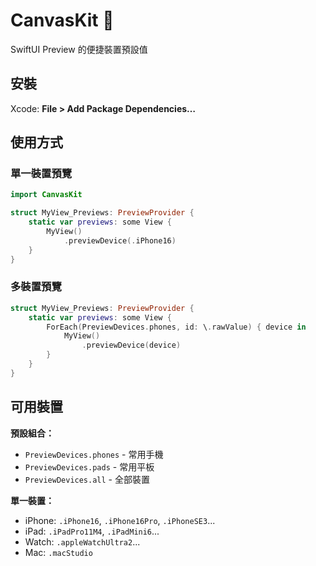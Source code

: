 # CanvasKit 🎨
SwiftUI Preview 的便捷裝置預設值

## 安裝
Xcode: **File > Add Package Dependencies…**

## 使用方式

### 單一裝置預覽
```swift
import CanvasKit

struct MyView_Previews: PreviewProvider {
    static var previews: some View {
        MyView()
            .previewDevice(.iPhone16)
    }
}
```

### 多裝置預覽
```swift
struct MyView_Previews: PreviewProvider {
    static var previews: some View {
        ForEach(PreviewDevices.phones, id: \.rawValue) { device in
            MyView()
                .previewDevice(device)
        }
    }
}
```

## 可用裝置

**預設組合：**
- `PreviewDevices.phones` - 常用手機
- `PreviewDevices.pads` - 常用平板  
- `PreviewDevices.all` - 全部裝置

**單一裝置：**
- iPhone: `.iPhone16`, `.iPhone16Pro`, `.iPhoneSE3`...
- iPad: `.iPadPro11M4`, `.iPadMini6`...
- Watch: `.appleWatchUltra2`...
- Mac: `.macStudio`
